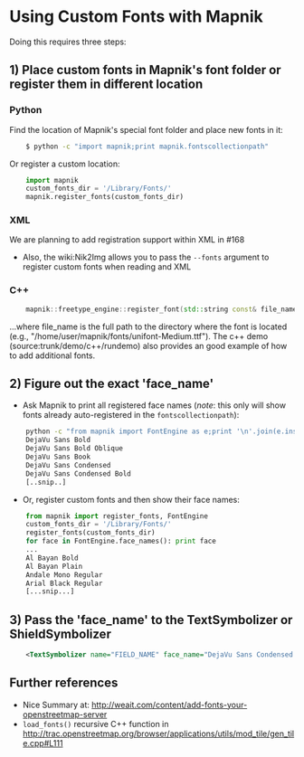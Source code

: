 <!-- Name: UsingCustomFonts -->
<!-- Version: 8 -->
<!-- Last-Modified: 2010/01/26 07:54:27 -->
<!-- Author: springmeyer -->


# Using Custom Fonts with Mapnik

Doing this requires three steps:

## 1) Place custom fonts in Mapnik's font folder or register them in different location

### Python
Find the location of Mapnik's special font folder and place new fonts in it:


```sh
    $ python -c "import mapnik;print mapnik.fontscollectionpath"
```

Or register a custom location:

```python
    import mapnik
    custom_fonts_dir = '/Library/Fonts/'
    mapnik.register_fonts(custom_fonts_dir)
```

### XML
We are planning to add registration support within XML in #168

  * Also, the wiki:Nik2Img allows you to pass the `--fonts` argument to register custom fonts when reading and XML

### C++

```cpp
    mapnik::freetype_engine::register_font(std::string const& file_name)
```

...where file_name is the full path to the directory where the font is located (e.g., "/home/user/mapnik/fonts/unifont-Medium.ttf"). The c++ demo (source:trunk/demo/c++/rundemo) also provides an good example of how to add additional fonts.

## 2) Figure out the exact 'face_name'

  * Ask Mapnik to print all registered face names (*note*: this only will show fonts already auto-registered in the `fontscollectionpath`):

```sh
    python -c "from mapnik import FontEngine as e;print '\n'.join(e.instance().face_names())"
    DejaVu Sans Bold
    DejaVu Sans Bold Oblique
    DejaVu Sans Book
    DejaVu Sans Condensed
    DejaVu Sans Condensed Bold
    [..snip..]
```

 * Or, register custom fonts and then show their face names:

```python
    from mapnik import register_fonts, FontEngine
    custom_fonts_dir = '/Library/Fonts/'
    register_fonts(custom_fonts_dir)
    for face in FontEngine.face_names(): print face
    ... 
    Al Bayan Bold
    Al Bayan Plain
    Andale Mono Regular
    Arial Black Regular
    [...snip...]
```

## 3) Pass the 'face_name' to the TextSymbolizer or ShieldSymbolizer


```xml
    <TextSymbolizer name="FIELD_NAME" face_name="DejaVu Sans Condensed Bold" size="10" fill="black" />
```


## Further references

 * Nice Summary at: http://weait.com/content/add-fonts-your-openstreetmap-server
 * `load_fonts()` recursive C++ function in http://trac.openstreetmap.org/browser/applications/utils/mod_tile/gen_tile.cpp#L111